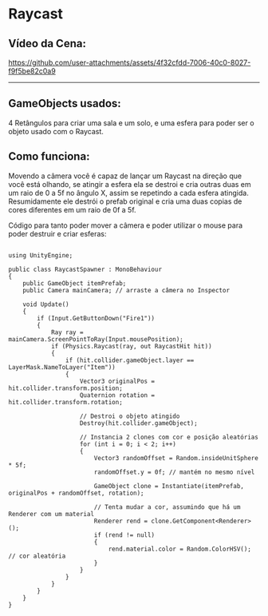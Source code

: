 # Raycast

## Vídeo da Cena:

https://github.com/user-attachments/assets/4f32cfdd-7006-40c0-8027-f9f5be82c0a9

----
GameObjects usados: 
---
4 Retângulos para criar uma sala e um solo, e uma esfera para poder ser o objeto usado com o Raycast.


<h2>Como funciona:</h2> Movendo a câmera você é capaz de lançar um Raycast na direção que você está olhando, se atingir a esfera ela se destroi e cria outras duas em um raio de 0 a 5f no ângulo X, assim se repetindo a cada esfera atingida.
Resumidamente ele destrói o prefab original e cria uma duas copias de cores diferentes em um raio de 0f a 5f.

Código para tanto poder mover a câmera e poder utilizar o mouse para poder destruir e criar esferas:

```

using UnityEngine;

public class RaycastSpawner : MonoBehaviour
{
    public GameObject itemPrefab;
    public Camera mainCamera; // arraste a câmera no Inspector

    void Update()
    {
        if (Input.GetButtonDown("Fire1"))
        {
            Ray ray = mainCamera.ScreenPointToRay(Input.mousePosition);
            if (Physics.Raycast(ray, out RaycastHit hit))
            {
                if (hit.collider.gameObject.layer == LayerMask.NameToLayer("Item"))
                {
                    Vector3 originalPos = hit.collider.transform.position;
                    Quaternion rotation = hit.collider.transform.rotation;

                    // Destroi o objeto atingido
                    Destroy(hit.collider.gameObject);

                    // Instancia 2 clones com cor e posição aleatórias
                    for (int i = 0; i < 2; i++)
                    {
                        Vector3 randomOffset = Random.insideUnitSphere * 5f;
                        randomOffset.y = 0f; // mantém no mesmo nível

                        GameObject clone = Instantiate(itemPrefab, originalPos + randomOffset, rotation);

                        // Tenta mudar a cor, assumindo que há um Renderer com um material
                        Renderer rend = clone.GetComponent<Renderer>();
                        if (rend != null)
                        {
                            rend.material.color = Random.ColorHSV(); // cor aleatória
                        }
                    }
                }
            }
        }
    }
} 

```

